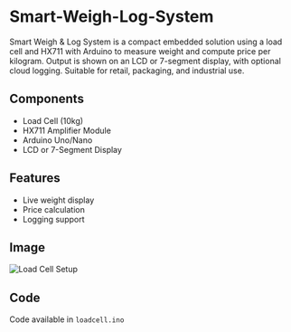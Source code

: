 # Smart-Weigh-Log-System
Smart Weigh &amp; Log System is a compact embedded solution using a load cell and HX711 with Arduino to measure weight and compute price per kilogram. Output is shown on an LCD or 7-segment display, with optional cloud logging. Suitable for retail, packaging, and industrial use.

## Components
- Load Cell (10kg)
- HX711 Amplifier Module
- Arduino Uno/Nano
- LCD or 7-Segment Display

## Features
- Live weight display
- Price calculation
- Logging support

## Image
![Load Cell Setup](loadcell_image.jpg)

## Code
Code available in `loadcell.ino`
